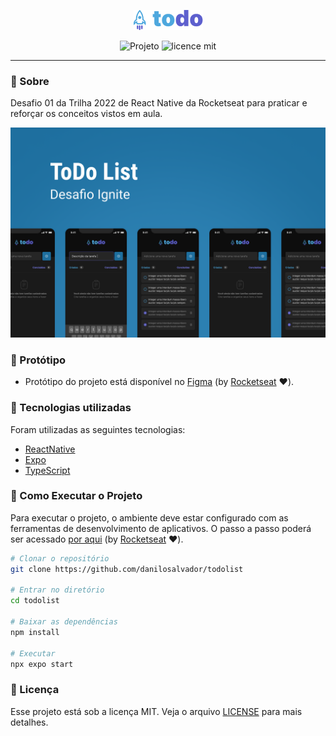 <p align="center">  
   <img src="./assets/logo.png" alt="Todo List"/> 
</p>

<div align="center">

![Projeto](https://img.shields.io/badge/danilosalvador-todolist-green)
![licence mit](https://img.shields.io/badge/license-MIT-green)

</div>

---

### 📖 Sobre

Desafio 01 da Trilha 2022 de React Native da Rocketseat para praticar e reforçar os conceitos vistos em aula.

<p align="center">  
   <img src="./ToDo%20List.png" alt="Todo List"/> 
</p>

### 🎨 Protótipo

- Protótipo do projeto está disponível no [Figma](https://www.figma.com/file/1XfZQGSWk4HWjvwcjd2nOP/ToDo-List/duplicate) (by [Rocketseat](https://github.com/rocketseat) ❤️).

### 📝 Tecnologias utilizadas

Foram utilizadas as seguintes tecnologias:

- [ReactNative](https://reactnative.dev/)
- [Expo](https://expo.dev/)
- [TypeScript](https://www.typescriptlang.org/)

### 🚀 Como Executar o Projeto

Para executar o projeto, o ambiente deve estar configurado com as ferramentas de desenvolvimento de aplicativos. O passo a passo poderá ser acessado [por aqui](https://react-native.rocketseat.dev/) (by [Rocketseat](https://github.com/rocketseat) ❤️).

```bash
# Clonar o repositório
git clone https://github.com/danilosalvador/todolist

# Entrar no diretório
cd todolist

# Baixar as dependências
npm install

# Executar
npx expo start

```
### 📝 Licença
Esse projeto está sob a licença MIT. Veja o arquivo [LICENSE](LICENSE) para mais detalhes.
